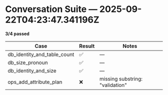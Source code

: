 # Conversation Suite — 2025-09-22T04:23:47.341196Z

**3/4 passed**

| Case | Result | Notes |
|------|--------|-------|
| db_identity_and_table_count | ✅ | — |
| db_size_pronoun | ✅ | — |
| db_identity_and_size | ✅ | — |
| ops_add_attribute_plan | ❌ | missing substring: "validation" |